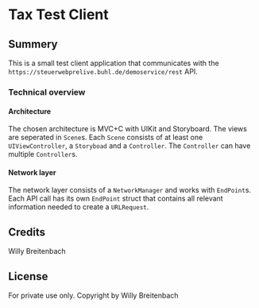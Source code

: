 # Tax Test Client

## Summery

This is a small test client application that communicates with the `https://steuerwebprelive.buhl.de/demoservice/rest` API.

### Technical overview
#### Architecture
The chosen architecture is MVC+C with UIKit and Storyboard. The views are seperated in `Scene`s. Each `Scene` consists of at least one `UIViewController`, a `Storyboad` and a `Controller`. The `Controller` can have multiple `Controller`s.

#### Network layer
The network layer consists of a `NetworkManager` and works with `EndPoint`s. Each API call has its own `EndPoint` struct that contains all relevant information needed to create a `URLRequest`.

## Credits
Willy Breitenbach

## License
For private use only. Copyright by Willy Breitenbach